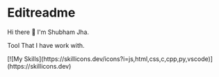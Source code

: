 # Editreadme
Hi there 👋
I'm Shubham Jha.


<p>Tool That I have work with.</p>
[![My Skills](https://skillicons.dev/icons?i=js,html,css,c,cpp,py,vscode)](https://skillicons.dev)
